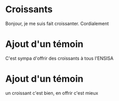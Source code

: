 # Croissants
Bonjour, je me suis fait croissanter. Cordialement

# Ajout d'un témoin
C'est sympa d'offrir des croissants à tous l'ENSISA

# Ajout d'un témoin
un croissant c'est bien, en offrir c'est mieux
